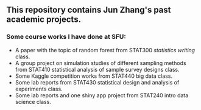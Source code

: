 ## This repository contains Jun Zhang's past academic projects.


### Some course works I have done at SFU:
 - A paper with the topic of random forest from STAT300 *statistics writing* class. 
 - A group project on simulation studies of different sampling methods from STAT410 statistical analysis of sample survey designs class.
 - Some Kaggle competition works from STAT440 big data class. 
 - Some lab reports from STAT430 statistical design and analysis of experiments class.
 - Some lab reports and one shiny app project from STAT240 intro data science class.
